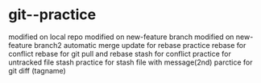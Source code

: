 # git--practice
modified on local repo
modified on new-feature branch
modified on new-feature branch2
automatic merge
update for rebase practice
rebase for conflict
rebase for git pull and rebase
stash for conflict
practice for untracked file stash
practice for stash file with message(2nd)
parctice for git diff (tagname)